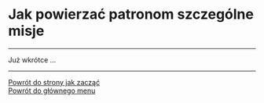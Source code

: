 # Jak powierzać patronom szczególne misje
---

Już wkrótce ...

---
[Powrót do strony jak zacząć](jak_zaczac.md#jak-zaczac-szczegolne-misje-patronow)  
[Powrót do głównego menu](index.md)
